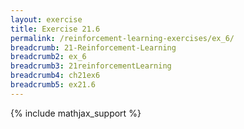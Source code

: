 ```yaml
---
layout: exercise
title: Exercise 21.6
permalink: /reinforcement-learning-exercises/ex_6/
breadcrumb: 21-Reinforcement-Learning
breadcrumb2: ex_6
breadcrumb3: 21reinforcementLearning
breadcrumb4: ch21ex6
breadcrumb5: ex21.6
---
```


{% include mathjax_support %}

